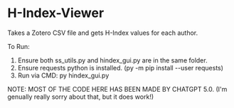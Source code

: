 # H-Index-Viewer
Takes a Zotero CSV file and gets H-Index values for each author.

To Run:
1. Ensure both ss_utils.py and hindex_gui.py are in the same folder.
2. Ensure requests python is installed. (py -m pip install --user requests)
3. Run via CMD: py hindex_gui.py

NOTE: MOST OF THE CODE HERE HAS BEEN MADE BY CHATGPT 5.0. 
(I'm genually really sorry about that, but it does work!)
